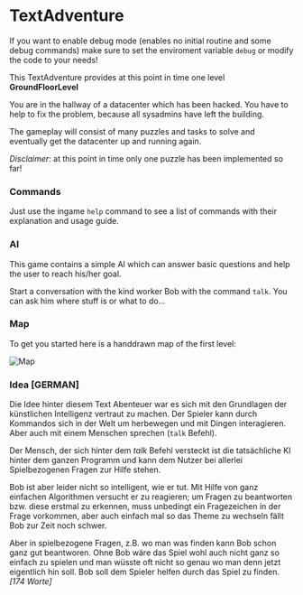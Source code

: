 # TextAdventure

If you want to enable debug mode (enables no initial routine and some debug commands) make sure to set
the enviroment variable `debug` or modify the code to your needs!


This TextAdventure provides at this point in time one level **GroundFloorLevel**

You are in the hallway of a datacenter which has been hacked. You have to help to fix the problem,
because all sysadmins have left the building.

The gameplay will consist of many puzzles and tasks to solve and eventually get the datacenter up and running again.


*Disclaimer*: at this point in time only one puzzle has been implemented so far!


### Commands

Just use the ingame `help` command to see a list of commands with their explanation and usage guide.

### AI

This game contains a simple AI which can answer basic questions and help the user to reach his/her goal.

Start a conversation with the kind worker Bob with the command `talk`. You can ask him where stuff is or what to do...

### Map

To get you started here is a handdrawn map of the first level:

![Map](https://i.imgur.com/J7EDgxAh.jpg)


### Idea [GERMAN]

Die Idee hinter diesem Text Abenteuer war es sich mit den Grundlagen der künstlichen Intelligenz vertraut zu machen.
 Der Spieler kann durch Kommandos sich in der Welt um herbewegen und mit Dingen interagieren. Aber auch mit einem
 Menschen sprechen (`talk` Befehl).

Der Mensch, der sich hinter dem _talk_ Befehl versteckt ist die tatsächliche KI hinter dem ganzen Programm und kann
 dem Nutzer bei allerlei Spielbezogenen Fragen zur Hilfe stehen.

Bob ist aber leider nicht so intelligent, wie er tut. Mit Hilfe von ganz einfachen Algorithmen versucht er zu reagieren;
 um Fragen zu beantworten bzw. diese erstmal zu erkennen, muss unbedingt ein Fragezeichen in der Frage vorkommen,
 aber auch einfach mal so das Theme zu wechseln fällt Bob zur Zeit noch schwer.

Aber in spielbezogene Fragen, z.B. wo man was finden kann Bob schon ganz gut beantworen.
 Ohne Bob wäre das Spiel wohl auch nicht ganz so einfach zu spielen und man wüsste oft nicht so genau
 wo man denn jetzt eigentlich hin soll. Bob soll dem Spieler helfen durch das Spiel zu finden. _[174 Worte]_